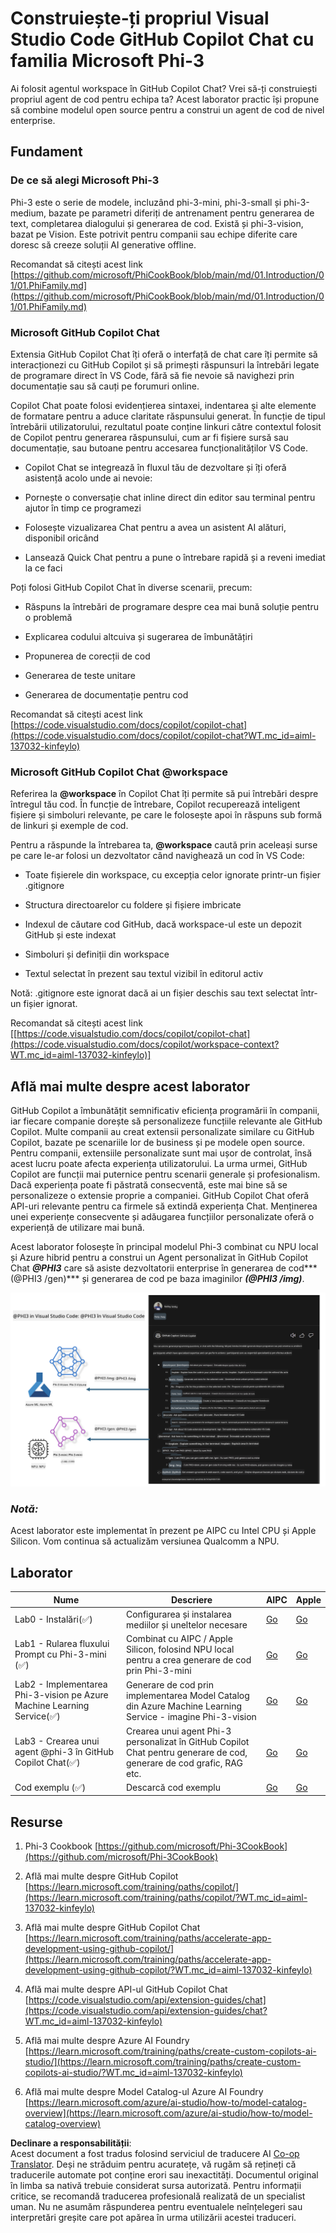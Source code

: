 <!--
CO_OP_TRANSLATOR_METADATA:
{
  "original_hash": "00b7a699de8ac405fa821f4c0f7fc0ab",
  "translation_date": "2025-05-09T19:17:14+00:00",
  "source_file": "md/02.Application/02.Code/Phi3/VSCodeExt/README.md",
  "language_code": "ro"
}
-->
# **Construiește-ți propriul Visual Studio Code GitHub Copilot Chat cu familia Microsoft Phi-3**

Ai folosit agentul workspace în GitHub Copilot Chat? Vrei să-ți construiești propriul agent de cod pentru echipa ta? Acest laborator practic își propune să combine modelul open source pentru a construi un agent de cod de nivel enterprise.

## **Fundament**

### **De ce să alegi Microsoft Phi-3**

Phi-3 este o serie de modele, incluzând phi-3-mini, phi-3-small și phi-3-medium, bazate pe parametri diferiți de antrenament pentru generarea de text, completarea dialogului și generarea de cod. Există și phi-3-vision, bazat pe Vision. Este potrivit pentru companii sau echipe diferite care doresc să creeze soluții AI generative offline.

Recomandat să citești acest link [https://github.com/microsoft/PhiCookBook/blob/main/md/01.Introduction/01/01.PhiFamily.md](https://github.com/microsoft/PhiCookBook/blob/main/md/01.Introduction/01/01.PhiFamily.md)

### **Microsoft GitHub Copilot Chat**

Extensia GitHub Copilot Chat îți oferă o interfață de chat care îți permite să interacționezi cu GitHub Copilot și să primești răspunsuri la întrebări legate de programare direct în VS Code, fără să fie nevoie să navighezi prin documentație sau să cauți pe forumuri online.

Copilot Chat poate folosi evidențierea sintaxei, indentarea și alte elemente de formatare pentru a aduce claritate răspunsului generat. În funcție de tipul întrebării utilizatorului, rezultatul poate conține linkuri către contextul folosit de Copilot pentru generarea răspunsului, cum ar fi fișiere sursă sau documentație, sau butoane pentru accesarea funcționalităților VS Code.

- Copilot Chat se integrează în fluxul tău de dezvoltare și îți oferă asistență acolo unde ai nevoie:

- Pornește o conversație chat inline direct din editor sau terminal pentru ajutor în timp ce programezi

- Folosește vizualizarea Chat pentru a avea un asistent AI alături, disponibil oricând

- Lansează Quick Chat pentru a pune o întrebare rapidă și a reveni imediat la ce faci

Poți folosi GitHub Copilot Chat în diverse scenarii, precum:

- Răspuns la întrebări de programare despre cea mai bună soluție pentru o problemă

- Explicarea codului altcuiva și sugerarea de îmbunătățiri

- Propunerea de corecții de cod

- Generarea de teste unitare

- Generarea de documentație pentru cod

Recomandat să citești acest link [https://code.visualstudio.com/docs/copilot/copilot-chat](https://code.visualstudio.com/docs/copilot/copilot-chat?WT.mc_id=aiml-137032-kinfeylo)

###  **Microsoft GitHub Copilot Chat @workspace**

Referirea la **@workspace** în Copilot Chat îți permite să pui întrebări despre întregul tău cod. În funcție de întrebare, Copilot recuperează inteligent fișiere și simboluri relevante, pe care le folosește apoi în răspuns sub formă de linkuri și exemple de cod.

Pentru a răspunde la întrebarea ta, **@workspace** caută prin aceleași surse pe care le-ar folosi un dezvoltator când navighează un cod în VS Code:

- Toate fișierele din workspace, cu excepția celor ignorate printr-un fișier .gitignore

- Structura directoarelor cu foldere și fișiere imbricate

- Indexul de căutare cod GitHub, dacă workspace-ul este un depozit GitHub și este indexat

- Simboluri și definiții din workspace

- Textul selectat în prezent sau textul vizibil în editorul activ

Notă: .gitignore este ignorat dacă ai un fișier deschis sau text selectat într-un fișier ignorat.

Recomandat să citești acest link [[https://code.visualstudio.com/docs/copilot/copilot-chat](https://code.visualstudio.com/docs/copilot/workspace-context?WT.mc_id=aiml-137032-kinfeylo)]

## **Află mai multe despre acest laborator**

GitHub Copilot a îmbunătățit semnificativ eficiența programării în companii, iar fiecare companie dorește să personalizeze funcțiile relevante ale GitHub Copilot. Multe companii au creat extensii personalizate similare cu GitHub Copilot, bazate pe scenariile lor de business și pe modele open source. Pentru companii, extensiile personalizate sunt mai ușor de controlat, însă acest lucru poate afecta experiența utilizatorului. La urma urmei, GitHub Copilot are funcții mai puternice pentru scenarii generale și profesionalism. Dacă experiența poate fi păstrată consecventă, este mai bine să se personalizeze o extensie proprie a companiei. GitHub Copilot Chat oferă API-uri relevante pentru ca firmele să extindă experiența Chat. Menținerea unei experiențe consecvente și adăugarea funcțiilor personalizate oferă o experiență de utilizare mai bună.

Acest laborator folosește în principal modelul Phi-3 combinat cu NPU local și Azure hibrid pentru a construi un Agent personalizat în GitHub Copilot Chat ***@PHI3*** care să asiste dezvoltatorii enterprise în generarea de cod***(@PHI3 /gen)*** și generarea de cod pe baza imaginilor ***(@PHI3 /img)***.

![PHI3](../../../../../../../translated_images/cover.410a18b85555fad4ca8bfb8f0b1776a96ae7f8eae1132b8f0c09d4b92b8e3365.ro.png)

### ***Notă:*** 

Acest laborator este implementat în prezent pe AIPC cu Intel CPU și Apple Silicon. Vom continua să actualizăm versiunea Qualcomm a NPU.


## **Laborator**


| Nume | Descriere | AIPC | Apple |
| ------------ | ----------- | -------- |-------- |
| Lab0 - Instalări(✅) | Configurarea și instalarea mediilor și uneltelor necesare | [Go](./HOL/AIPC/01.Installations.md) |[Go](./HOL/Apple/01.Installations.md) |
| Lab1 - Rularea fluxului Prompt cu Phi-3-mini (✅) | Combinat cu AIPC / Apple Silicon, folosind NPU local pentru a crea generare de cod prin Phi-3-mini | [Go](./HOL/AIPC/02.PromptflowWithNPU.md) |  [Go](./HOL/Apple/02.PromptflowWithMLX.md) |
| Lab2 - Implementarea Phi-3-vision pe Azure Machine Learning Service(✅) | Generare de cod prin implementarea Model Catalog din Azure Machine Learning Service - imagine Phi-3-vision | [Go](./HOL/AIPC/03.DeployPhi3VisionOnAzure.md) |[Go](./HOL/Apple/03.DeployPhi3VisionOnAzure.md) |
| Lab3 - Crearea unui agent @phi-3 în GitHub Copilot Chat(✅)  | Crearea unui agent Phi-3 personalizat în GitHub Copilot Chat pentru generare de cod, generare de cod grafic, RAG etc. | [Go](./HOL/AIPC/04.CreatePhi3AgentInVSCode.md) | [Go](./HOL/Apple/04.CreatePhi3AgentInVSCode.md) |
| Cod exemplu (✅)  | Descarcă cod exemplu | [Go](../../../../../../../code/07.Lab/01/AIPC) | [Go](../../../../../../../code/07.Lab/01/Apple) |


## **Resurse**

1. Phi-3 Cookbook [https://github.com/microsoft/Phi-3CookBook](https://github.com/microsoft/Phi-3CookBook)

2. Află mai multe despre GitHub Copilot [https://learn.microsoft.com/training/paths/copilot/](https://learn.microsoft.com/training/paths/copilot/?WT.mc_id=aiml-137032-kinfeylo)

3. Află mai multe despre GitHub Copilot Chat [https://learn.microsoft.com/training/paths/accelerate-app-development-using-github-copilot/](https://learn.microsoft.com/training/paths/accelerate-app-development-using-github-copilot/?WT.mc_id=aiml-137032-kinfeylo)

4. Află mai multe despre API-ul GitHub Copilot Chat [https://code.visualstudio.com/api/extension-guides/chat](https://code.visualstudio.com/api/extension-guides/chat?WT.mc_id=aiml-137032-kinfeylo)

5. Află mai multe despre Azure AI Foundry [https://learn.microsoft.com/training/paths/create-custom-copilots-ai-studio/](https://learn.microsoft.com/training/paths/create-custom-copilots-ai-studio/?WT.mc_id=aiml-137032-kinfeylo)

6. Află mai multe despre Model Catalog-ul Azure AI Foundry [https://learn.microsoft.com/azure/ai-studio/how-to/model-catalog-overview](https://learn.microsoft.com/azure/ai-studio/how-to/model-catalog-overview)

**Declinare a responsabilității**:  
Acest document a fost tradus folosind serviciul de traducere AI [Co-op Translator](https://github.com/Azure/co-op-translator). Deși ne străduim pentru acuratețe, vă rugăm să rețineți că traducerile automate pot conține erori sau inexactități. Documentul original în limba sa nativă trebuie considerat sursa autorizată. Pentru informații critice, se recomandă traducerea profesională realizată de un specialist uman. Nu ne asumăm răspunderea pentru eventualele neînțelegeri sau interpretări greșite care pot apărea în urma utilizării acestei traduceri.